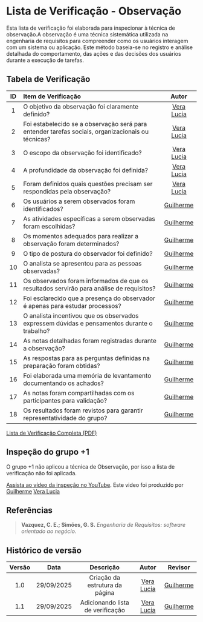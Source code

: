 # Lista de Verificação - Observação

Esta lista de verificação foi elaborada para inspecionar  à técnica de observação.A observação é uma técnica sistemática utilizada na engenharia de requisitos para compreender como os usuários interagem com um sistema ou aplicação. Este método baseia-se no registro e análise detalhada do comportamento, das ações e das decisões dos usuários durante a execução de tarefas.

## Tabela de Verificação

| ID  | Item de Verificação                                                                               |                 Autor                                  |
|:---:|:--------------------------------------------------------------------------------------------------|:------------------------------------------------------:|
|  1  | O objetivo da observação foi claramente definido?                                                 |      [Vera Lucia](https://github.com/verabelucia)      |
|  2  | Foi estabelecido se a observação será para entender tarefas sociais, organizacionais ou técnicas? |      [Vera Lucia](https://github.com/verabelucia)      |
|  3  | O escopo da observação foi identificado?                                                          |      [Vera Lucia](https://github.com/verabelucia)      |
|  4  | A profundidade da observação foi definida?                                                        |      [Vera Lucia](https://github.com/verabelucia)      |
|  5  | Foram definidos quais questões precisam ser respondidas pela observação?                          |      [Vera Lucia](https://github.com/verabelucia)      |
|  6  | Os usuários a serem observados foram identificados?                                               | [Guilherme]( https://github.com/GuilhermeOliveira1327) |
|  7  | As atividades específicas a serem observadas foram escolhidas?                                    | [Guilherme]( https://github.com/GuilhermeOliveira1327) |
|  8  | Os momentos adequados para realizar a observação foram determinados?                              | [Guilherme]( https://github.com/GuilhermeOliveira1327) |
|  9  | O tipo de postura do observador foi definido?                                                     | [Guilherme]( https://github.com/GuilhermeOliveira1327) |
| 10  | O analista se apresentou para as pessoas observadas?                                              | [Guilherme]( https://github.com/GuilhermeOliveira1327) |
| 11  | Os observados foram informados de que os resultados servirão para análise de requisitos?          | [Guilherme]( https://github.com/GuilhermeOliveira1327) |
| 12  | Foi esclarecido que a presença do observador é apenas para estudar processos?                     | [Guilherme]( https://github.com/GuilhermeOliveira1327) |
| 13  | O analista incentivou que os observados expressem dúvidas e pensamentos durante o trabalho?       | [Guilherme]( https://github.com/GuilhermeOliveira1327) |
| 14  | As notas detalhadas foram registradas durante a observação?                                       | [Guilherme]( https://github.com/GuilhermeOliveira1327) |
| 15  | As respostas para as perguntas definidas na preparação foram obtidas?                             | [Guilherme]( https://github.com/GuilhermeOliveira1327) |
| 16  | Foi elaborada uma memória de levantamento documentando os achados?                                | [Guilherme]( https://github.com/GuilhermeOliveira1327) |
| 17  | As notas foram compartilhadas com os participantes para validação?                                | [Guilherme]( https://github.com/GuilhermeOliveira1327) |
| 18  | Os resultados foram revistos para garantir representatividade do grupo?                           | [Guilherme]( https://github.com/GuilhermeOliveira1327) |        

[Lista de Verificação Completa (PDF)](./pdf\Grupo2GuilhermeOliveiraVerifacaçãoListaTécnicadeelicitaçãoObservação.pdf)

## Inspeção do grupo +1

O grupo +1 não aplicou a técnica de Observação, por isso a lista de verificação não foi aplicada. 

[Assista ao vídeo da inspeção no YouTube](https://youtu.be/h0t28vRdrIw). Este video foi produzido por [Guilherme]( https://github.com/GuilhermeOliveira1327) [Vera Lucia](https://github.com/verabelucia) 

## Referências
> **Vazquez, C. E.; Simões, G. S.** *Engenharia de Requisitos: software orientado ao negócio*.


## Histórico de versão 

| Versão |    Data    |            Descrição             |                     Autor                      |                        Revisor                         |
|:------:|:----------:|:--------------------------------:|:----------------------------------------------:|:------------------------------------------------------:|
|  1.0   | 29/09/2025 |  Criação da estrutura da página  |  [Vera Lucia](https://github.com/verabelucia)  | [Guilherme]( https://github.com/GuilhermeOliveira1327) |
|  1.1   | 29/09/2025 | Adicionando lista de verificação | [Vera Lucia](https://github.com/verabelucia)   | [Guilherme]( https://github.com/GuilhermeOliveira1327) |

